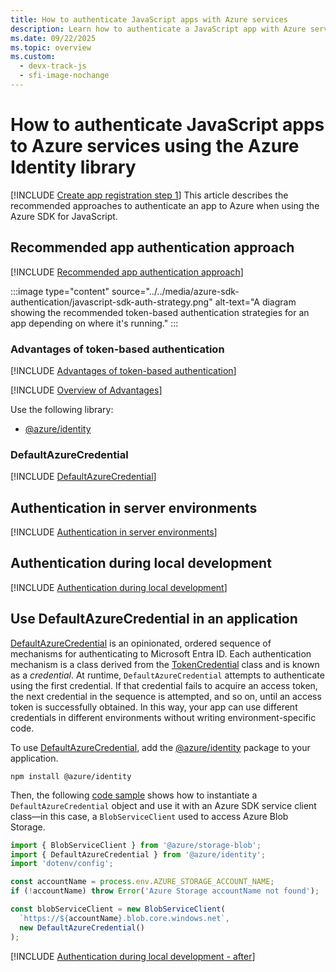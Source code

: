 ```yaml
---
title: How to authenticate JavaScript apps with Azure services
description: Learn how to authenticate a JavaScript app with Azure services by using classes in the Azure Identity library.
ms.date: 09/22/2025
ms.topic: overview
ms.custom:
  - devx-track-js
  - sfi-image-nochange
---
```


# How to authenticate JavaScript apps to Azure services using the Azure Identity library

[!INCLUDE [Create app registration step 1](<../../../includes/authentication/overview-para-1.md>)] This article describes the recommended approaches to authenticate an app to Azure when using the Azure SDK for JavaScript.

## Recommended app authentication approach

[!INCLUDE [Recommended app authentication approach](<../../../includes/authentication/overview-recommend-authentication-javascript.md>)]

:::image type="content" source="../../media/azure-sdk-authentication/javascript-sdk-auth-strategy.png" alt-text="A diagram showing the recommended token-based authentication strategies for an app depending on where it's running." :::

### Advantages of token-based authentication

[!INCLUDE [Advantages of token-based authentication](<../../../includes/authentication/default-azure-credential-overview-javascript.md>)]

[!INCLUDE [Overview of Advantages](<../../../includes/authentication/overview-advantages.md>)]

Use the following library: 

* [@azure/identity](https://www.npmjs.com/package/@azure/identity)

### DefaultAzureCredential

[!INCLUDE [DefaultAzureCredential](<../../../includes/authentication/overview-defaultazurecredential-javascript.md>)]

## Authentication in server environments

[!INCLUDE [Authentication in server environments](<../../../includes/authentication/overview-server-environments.md>)]

## Authentication during local development

[!INCLUDE [Authentication during local development](<../../../includes/authentication/overview-local-environments.md>)]

## Use DefaultAzureCredential in an application

[DefaultAzureCredential](credential-chains.md#use-defaultazurecredential-for-flexibility) is an opinionated, ordered sequence of mechanisms for authenticating to Microsoft Entra ID. Each authentication mechanism is a class derived from the [TokenCredential](/javascript/api/@azure/core-auth/tokencredential?view=azure-node-latest&preserve-view=true) class and is known as a *credential*. At runtime, `DefaultAzureCredential` attempts to authenticate using the first credential. If that credential fails to acquire an access token, the next credential in the sequence is attempted, and so on, until an access token is successfully obtained. In this way, your app can use different credentials in different environments without writing environment-specific code.

To use [DefaultAzureCredential](/javascript/api/@azure/identity/defaultazurecredential), add the [@azure/identity](https://www.npmjs.com/package/@azure/identity) package to your application.

```terminal
npm install @azure/identity
```

Then, the following [code sample](https://github.com/Azure-Samples/AzureStorageSnippets/blob/master/blobs/howto/JavaScript/NodeJS-v12/dev-guide/connect-with-default-azure-credential.js) shows how to instantiate a `DefaultAzureCredential` object and use it with an Azure SDK service client class&mdash;in this case, a `BlobServiceClient` used to access Azure Blob Storage.

```javascript
import { BlobServiceClient } from '@azure/storage-blob';
import { DefaultAzureCredential } from '@azure/identity';
import 'dotenv/config';

const accountName = process.env.AZURE_STORAGE_ACCOUNT_NAME;
if (!accountName) throw Error('Azure Storage accountName not found');

const blobServiceClient = new BlobServiceClient(
  `https://${accountName}.blob.core.windows.net`,
  new DefaultAzureCredential()
);
```

[!INCLUDE [Authentication during local development - after](<../../../includes/authentication/overview-defaultazurecredential-after.md>)]
